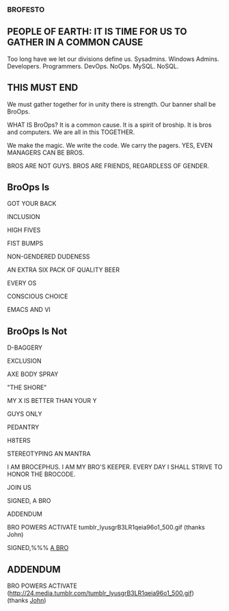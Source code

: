 ### BROFESTO

## PEOPLE OF EARTH: IT IS TIME FOR US TO GATHER IN A COMMON CAUSE

Too long have we let our divisions define us. Sysadmins. Windows
Admins. Developers. Programmers. DevOps. NoOps. MySQL. NoSQL.

## THIS MUST END

We must gather together for in unity there is strength. Our banner
shall be BroOps.

WHAT IS BroOps? It is a common cause. It is a spirit of broship. It is
bros and computers. We are all in this TOGETHER.

We make the magic. We write the code. We carry the pagers. YES, EVEN
MANAGERS CAN BE BROS.

BROS ARE NOT GUYS. BROS ARE FRIENDS, REGARDLESS OF GENDER.

## BroOps Is

GOT YOUR BACK

INCLUSION

HIGH FIVES

FIST BUMPS

NON-GENDERED DUDENESS

AN EXTRA SIX PACK OF QUALITY BEER

EVERY OS

CONSCIOUS CHOICE

EMACS AND VI

## BroOps Is Not

D-BAGGERY

EXCLUSION

AXE BODY SPRAY

"THE SHORE"

MY X IS BETTER THAN YOUR Y

GUYS ONLY

PEDANTRY

H8TERS

STEREOTYPING
AN MANTRA

I AM BROCEPHUS. I AM MY BRO'S KEEPER. EVERY DAY I SHALL STRIVE TO
HONOR THE BROCODE.


JOIN US


SIGNED,
A BRO

ADDENDUM

BRO POWERS ACTIVATE
tumblr_lyusgrB3LR1qeia96o1_500.gif
(thanks John)

SIGNED,%%%
[A BRO](http://www.twitter.com/philiph)

## ADDENDUM

BRO POWERS ACTIVATE  
(http://24.media.tumblr.com/tumblr_lyusgrB3LR1qeia96o1_500.gif)  
(thanks [John](http://www.twitter.com/strife25))
